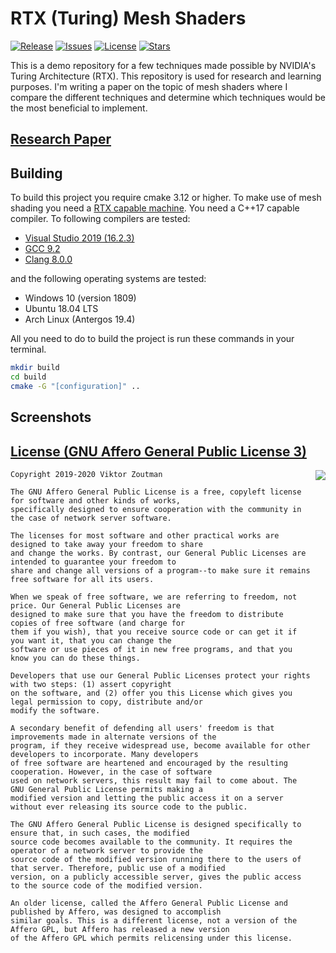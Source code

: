 # RTX (Turing) Mesh Shaders

[![Release](https://img.shields.io/github/release/VZout/RTX-Mesh-Shaders)]()
[![Issues](https://img.shields.io/github/issues/VZout/RTX-Mesh-Shaders)]()
[![License](https://img.shields.io/github/license/VZout/RTX-Mesh-Shaders)]()
[![Stars](https://img.shields.io/github/stars/VZout/RTX-Mesh-Shaders)]()

This is a demo repository for a few techniques made possible by NVIDIA's Turing Architecture (RTX). This repository is used for research and learning purposes. I'm writing a paper on the topic of mesh shaders where I compare the different techniques and determine which techniques would be the most beneficial to implement.

## [Research Paper](example.com)

## Building

To build this project you require cmake 3.12 or higher. To make use of mesh shading you need a [RTX capable machine](example.com). You need a C++17 capable compiler. To following compilers are tested:

* [Visual Studio 2019 (16.2.3)](https://visualstudio.microsoft.com/)
* [GCC 9.2](https://gcc.gnu.org/)
* [Clang 8.0.0](https://clang.llvm.org/)

and the following operating systems are tested:

* Windows 10 (version 1809)
* Ubuntu 18.04 LTS
* Arch Linux (Antergos 19.4)

All you need to do to build the project is run these commands in your terminal.

```sh
mkdir build
cd build
cmake -G "[configuration]" ..
```

## Screenshots

## [License (GNU Affero General Public License 3)](https://opensource.org/licenses/AGPL-3.0)

<a href="https://opensource.org/licenses/AGPL-3.0" target="_blank">
<img align="right" src="http://opensource.org/trademarks/opensource/OSI-Approved-License-100x137.png">
</a>

```
Copyright 2019-2020 Viktor Zoutman

The GNU Affero General Public License is a free, copyleft license for software and other kinds of works,
specifically designed to ensure cooperation with the community in the case of network server software.

The licenses for most software and other practical works are designed to take away your freedom to share
and change the works. By contrast, our General Public Licenses are intended to guarantee your freedom to
share and change all versions of a program--to make sure it remains free software for all its users.

When we speak of free software, we are referring to freedom, not price. Our General Public Licenses are
designed to make sure that you have the freedom to distribute copies of free software (and charge for
them if you wish), that you receive source code or can get it if you want it, that you can change the
software or use pieces of it in new free programs, and that you know you can do these things.

Developers that use our General Public Licenses protect your rights with two steps: (1) assert copyright
on the software, and (2) offer you this License which gives you legal permission to copy, distribute and/or
modify the software.

A secondary benefit of defending all users' freedom is that improvements made in alternate versions of the
program, if they receive widespread use, become available for other developers to incorporate. Many developers
of free software are heartened and encouraged by the resulting cooperation. However, in the case of software
used on network servers, this result may fail to come about. The GNU General Public License permits making a
modified version and letting the public access it on a server without ever releasing its source code to the public.

The GNU Affero General Public License is designed specifically to ensure that, in such cases, the modified
source code becomes available to the community. It requires the operator of a network server to provide the
source code of the modified version running there to the users of that server. Therefore, public use of a modified
version, on a publicly accessible server, gives the public access to the source code of the modified version.

An older license, called the Affero General Public License and published by Affero, was designed to accomplish
similar goals. This is a different license, not a version of the Affero GPL, but Affero has released a new version
of the Affero GPL which permits relicensing under this license.
```
